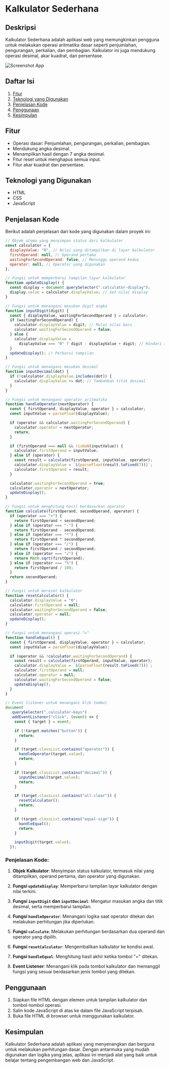 # Kalkulator Sederhana

## Deskripsi

Kalkulator Sederhana adalah aplikasi web yang memungkinkan pengguna untuk melakukan operasi aritmatika dasar seperti penjumlahan, pengurangan, perkalian, dan pembagian. Kalkulator ini juga mendukung operasi desimal, akar kuadrat, dan persentase.

![Screenshot App](image.png)

## Daftar Isi

1. [Fitur](#fitur)
2. [Teknologi yang Digunakan](#teknologi-yang-digunakan)
3. [Penjelasan Kode](#penjelasan-kode)
4. [Penggunaan](#penggunaan)
5. [Kesimpulan](#kesimpulan)

## Fitur

- Operasi dasar: Penjumlahan, pengurangan, perkalian, pembagian.
- Mendukung angka desimal.
- Menampilkan hasil dengan 7 angka desimal.
- Fitur reset untuk menghapus semua input.
- Fitur akar kuadrat dan persentase.

## Teknologi yang Digunakan

- HTML
- CSS
- JavaScript

## Penjelasan Kode

Berikut adalah penjelasan dari kode yang digunakan dalam proyek ini:

```javascript
// Objek utama yang menyimpan status dari kalkulator
const calculator = {
  displayValue: "0", // Nilai yang ditampilkan di layar kalkulator
  firstOperand: null, // Operand pertama
  waitingForSecondOperand: false, // Menunggu operand kedua
  operator: null, // Operator yang digunakan
};

// Fungsi untuk memperbarui tampilan layar kalkulator
function updateDisplay() {
  const display = document.querySelector(".calculator-display");
  display.value = calculator.displayValue; // Set nilai display
}

// Fungsi untuk menangani masukan digit angka
function inputDigit(digit) {
  const { displayValue, waitingForSecondOperand } = calculator;
  if (waitingForSecondOperand) {
    calculator.displayValue = digit; // Mulai nilai baru
    calculator.waitingForSecondOperand = false;
  } else {
    calculator.displayValue =
      displayValue === "0" ? digit : displayValue + digit; // Hindari awalan 0
  }
  updateDisplay(); // Perbarui tampilan
}

// Fungsi untuk menangani masukan desimal
function inputDecimal(dot) {
  if (!calculator.displayValue.includes(dot)) {
    calculator.displayValue += dot; // Tambahkan titik desimal
  }
}

// Fungsi untuk menangani operator aritmatika
function handleOperator(nextOperator) {
  const { firstOperand, displayValue, operator } = calculator;
  const inputValue = parseFloat(displayValue);

  if (operator && calculator.waitingForSecondOperand) {
    calculator.operator = nextOperator;
    return;
  }

  if (firstOperand === null && !isNaN(inputValue)) {
    calculator.firstOperand = inputValue;
  } else if (operator) {
    const result = calculate(firstOperand, inputValue, operator);
    calculator.displayValue = `${parseFloat(result.toFixed(7))}`;
    calculator.firstOperand = result;
  }

  calculator.waitingForSecondOperand = true;
  calculator.operator = nextOperator;
  updateDisplay();
}

// Fungsi untuk menghitung hasil berdasarkan operator
function calculate(firstOperand, secondOperand, operator) {
  if (operator === "+") {
    return firstOperand + secondOperand;
  } else if (operator === "-") {
    return firstOperand - secondOperand;
  } else if (operator === "*") {
    return firstOperand * secondOperand;
  } else if (operator === "/") {
    return firstOperand / secondOperand;
  } else if (operator === "√") {
    return Math.sqrt(firstOperand);
  } else if (operator === "%") {
    return firstOperand / 100;
  }
  return secondOperand;
}

// Fungsi untuk mereset kalkulator
function resetCalculator() {
  calculator.displayValue = "0";
  calculator.firstOperand = null;
  calculator.waitingForSecondOperand = false;
  calculator.operator = null;
  updateDisplay();
}

// Fungsi untuk menangani operasi "="
function handleEqual() {
  const { firstOperand, displayValue, operator } = calculator;
  const inputValue = parseFloat(displayValue);

  if (operator && !calculator.waitingForSecondOperand) {
    const result = calculate(firstOperand, inputValue, operator);
    calculator.displayValue = `${parseFloat(result.toFixed(7))}`;
    calculator.firstOperand = null;
    calculator.operator = null;
    calculator.waitingForSecondOperand = false;
    updateDisplay();
  }
}

// Event listener untuk menangani klik tombol
document
  .querySelector(".calculator-keys")
  .addEventListener("click", (event) => {
    const { target } = event;

    if (!target.matches("button")) {
      return;
    }

    if (target.classList.contains("operator")) {
      handleOperator(target.value);
      return;
    }

    if (target.classList.contains("decimal")) {
      inputDecimal(target.value);
      return;
    }

    if (target.classList.contains("all-clear")) {
      resetCalculator();
      return;
    }

    if (target.classList.contains("equal-sign")) {
      handleEqual();
      return;
    }

    inputDigit(target.value);
  });
```

### Penjelasan Kode:

1. **Objek Kalkulator**: Menyimpan status kalkulator, termasuk nilai yang ditampilkan, operand pertama, dan operator yang digunakan.
2. **Fungsi `updateDisplay`**: Memperbarui tampilan layar kalkulator dengan nilai terkini.

3. **Fungsi `inputDigit` dan `inputDecimal`**: Mengatur masukan angka dan titik desimal, serta memperbarui tampilan.

4. **Fungsi `handleOperator`**: Menangani logika saat operator ditekan dan melakukan perhitungan jika diperlukan.

5. **Fungsi `calculate`**: Melakukan perhitungan berdasarkan dua operand dan operator yang dipilih.

6. **Fungsi `resetCalculator`**: Mengembalikan kalkulator ke kondisi awal.

7. **Fungsi `handleEqual`**: Menghitung hasil akhir ketika tombol "=" ditekan.

8. **Event Listener**: Menangani klik pada tombol kalkulator dan memanggil fungsi yang sesuai berdasarkan jenis tombol yang ditekan.

## Penggunaan

1. Siapkan file HTML dengan elemen untuk tampilan kalkulator dan tombol-tombol operasi.
2. Salin kode JavaScript di atas ke dalam file JavaScript terpisah.
3. Buka file HTML di browser untuk menggunakan kalkulator.

## Kesimpulan

Kalkulator Sederhana adalah aplikasi yang menyenangkan dan berguna untuk melakukan perhitungan dasar. Dengan antarmuka yang mudah digunakan dan logika yang jelas, aplikasi ini menjadi alat yang baik untuk belajar tentang pengembangan web dan JavaScript.

